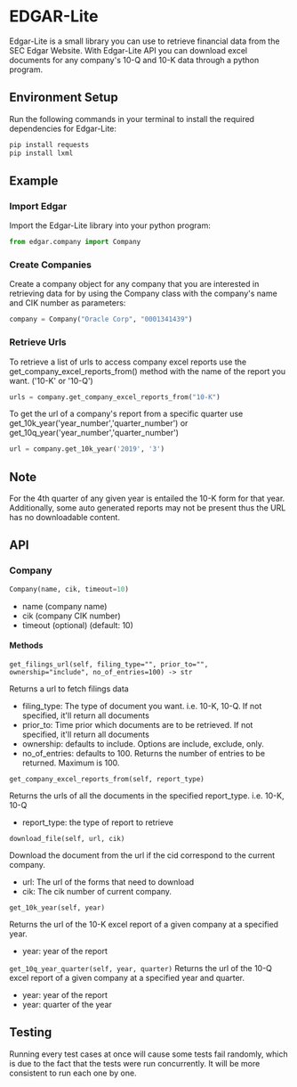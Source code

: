 # EDGAR-Lite
Edgar-Lite is a small library you can use to retrieve financial data from the SEC Edgar Website.  With Edgar-Lite API you can download excel documents for any company's 10-Q and 10-K data through a python program.

## Environment Setup
Run the following commands in your terminal to install the required dependencies for Edgar-Lite:
```bash
pip install requests
pip install lxml
```

## Example

### Import Edgar

Import the Edgar-Lite library into your python program:

``` python
from edgar.company import Company
```

### Create Companies

Create a company object for any company that you are interested in retrieving data for by using the Company class with the company's name and CIK number as parameters:

``` python
company = Company("Oracle Corp", "0001341439")
```

### Retrieve Urls
To retrieve a list of urls to access company excel reports use the get_company_excel_reports_from() method with the name of the report you want. ('10-K' or '10-Q')

``` python
urls = company.get_company_excel_reports_from("10-K")
```

To get the url of a company's report from a specific quarter use get_10k_year('year_number','quarter_number') or get_10q_year('year_number','quarter_number')

``` python
url = company.get_10k_year('2019', '3')
```

## Note
For the 4th quarter of any given year is entailed the 10-K form for that year.  Additionally, some auto generated reports may not be present thus the URL has no downloadable content.


## API

### Company
```python
Company(name, cik, timeout=10)
```
* name (company name)
* cik (company CIK number)
* timeout (optional) (default: 10)

#### Methods

`get_filings_url(self, filing_type="", prior_to="", ownership="include", no_of_entries=100) -> str`

Returns a url to fetch filings data
* filing_type: The type of document you want. i.e. 10-K, 10-Q. If not specified, it'll return all documents
* prior_to: Time prior which documents are to be retrieved. If not specified, it'll return all documents
* ownership: defaults to include. Options are include, exclude, only.
* no_of_entries: defaults to 100. Returns the number of entries to be returned. Maximum is 100.


`get_company_excel_reports_from(self, report_type)`

Returns the urls of all the documents in the specified report_type. i.e. 10-K, 10-Q
* report_type: the type of report to retrieve


`download_file(self, url, cik)`

Download the document from the url if the cid correspond to the current company.
* url: The url of the forms that need to download
* cik: The cik number of current company.


`get_10k_year(self, year)`

Returns the url of the 10-K excel report of a given company at a specified year. 
* year: year of the report

`get_10q_year_quarter(self, year, quarter)`
Returns the url of the 10-Q excel report of a given company at a specified year and quarter. 
* year: year of the report
* year: quarter of the year

## Testing
Running every test cases at once will cause some tests fail randomly, which is due to the fact that the tests were run 
concurrently. It will be more consistent to run each one by one. 

  
